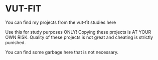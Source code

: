 # VUT-FIT
You can find my projects from the vut-fit studies here

Use this for study purposes ONLY! Copying these projects is AT YOUR OWN RISK. Quality of these projects is not great and cheating is strictly punished.

You can find some garbage here that is not necessary.

